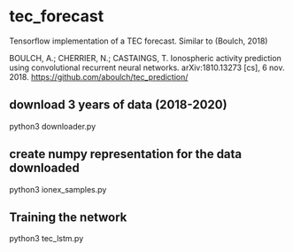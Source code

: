 # tec_forecast
Tensorflow implementation of a TEC forecast. Similar to (Boulch, 2018)

BOULCH, A.; CHERRIER, N.; CASTAINGS, T. Ionospheric activity prediction using convolutional recurrent neural networks. arXiv:1810.13273 [cs], 6 nov. 2018. 
https://github.com/aboulch/tec_prediction/



## download 3 years of data (2018-2020)
python3 downloader.py 

## create numpy representation for the data downloaded
python3 ionex_samples.py 

## Training the network
python3 tec_lstm.py
